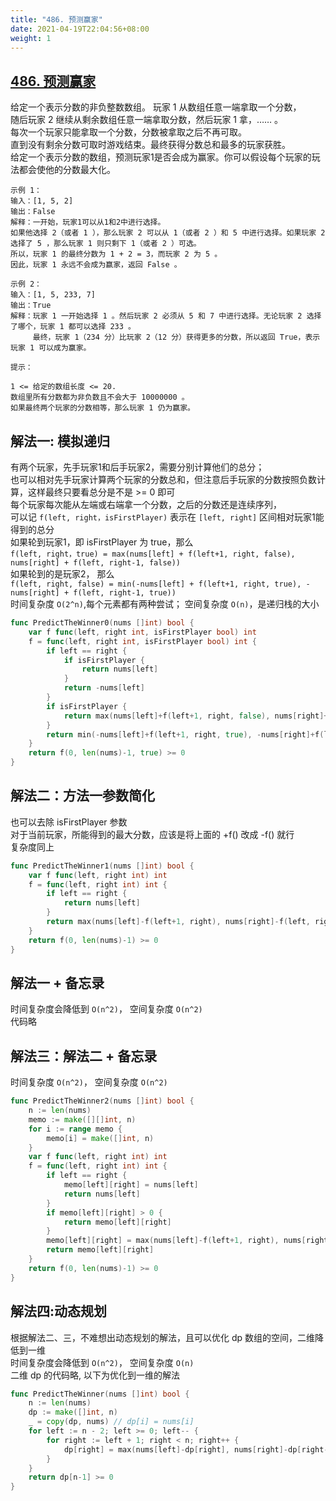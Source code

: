 ```yaml
---
title: "486. 预测赢家"
date: 2021-04-19T22:04:56+08:00
weight: 1
---
```


## [486. 预测赢家](https://leetcode-cn.com/problems/predict-the-winner)
给定一个表示分数的非负整数数组。 玩家 1 从数组任意一端拿取一个分数，  
随后玩家 2 继续从剩余数组任意一端拿取分数，然后玩家 1 拿，…… 。  
每次一个玩家只能拿取一个分数，分数被拿取之后不再可取。  
直到没有剩余分数可取时游戏结束。最终获得分数总和最多的玩家获胜。  
给定一个表示分数的数组，预测玩家1是否会成为赢家。你可以假设每个玩家的玩法都会使他的分数最大化。  
```
示例 1：
输入：[1, 5, 2]
输出：False
解释：一开始，玩家1可以从1和2中进行选择。
如果他选择 2（或者 1 ），那么玩家 2 可以从 1（或者 2 ）和 5 中进行选择。如果玩家 2 选择了 5 ，那么玩家 1 则只剩下 1（或者 2 ）可选。
所以，玩家 1 的最终分数为 1 + 2 = 3，而玩家 2 为 5 。
因此，玩家 1 永远不会成为赢家，返回 False 。

示例 2：
输入：[1, 5, 233, 7]
输出：True
解释：玩家 1 一开始选择 1 。然后玩家 2 必须从 5 和 7 中进行选择。无论玩家 2 选择了哪个，玩家 1 都可以选择 233 。
     最终，玩家 1（234 分）比玩家 2（12 分）获得更多的分数，所以返回 True，表示玩家 1 可以成为赢家。

提示：

1 <= 给定的数组长度 <= 20.
数组里所有分数都为非负数且不会大于 10000000 。
如果最终两个玩家的分数相等，那么玩家 1 仍为赢家。
```
## 解法一: 模拟递归
有两个玩家，先手玩家1和后手玩家2，需要分别计算他们的总分；  
也可以相对先手玩家计算两个玩家的分数总和，但注意后手玩家的分数按照负数计算，这样最终只要看总分是不是 >= 0 即可  
每个玩家每次能从左端或右端拿一个分数，之后的分数还是连续序列，  
可以记 `f(left, right，isFirstPlayer)` 表示在 `[left, right]` 区间相对玩家1能得到的总分  
如果轮到玩家1，即 isFirstPlayer 为 true，那么  
`f(left, right，true) = max(nums[left] + f(left+1, right, false), nums[right] + f(left, right-1, false))`  
如果轮到的是玩家2， 那么  
`f(left, right, false) = min(-nums[left] + f(left+1, right, true), -nums[right] + f(left, right-1, true))`  
时间复杂度 `O(2^n)`,每个元素都有两种尝试； 空间复杂度 `O(n)`，是递归栈的大小  
```go
func PredictTheWinner0(nums []int) bool {
	var f func(left, right int, isFirstPlayer bool) int
	f = func(left, right int, isFirstPlayer bool) int {
		if left == right {
			if isFirstPlayer {
				return nums[left]
			}
			return -nums[left]
		}
		if isFirstPlayer {
			return max(nums[left]+f(left+1, right, false), nums[right]+f(left, right-1, false))
		}
		return min(-nums[left]+f(left+1, right, true), -nums[right]+f(left, right-1, true))
	}
	return f(0, len(nums)-1, true) >= 0
}
```
## 解法二：方法一参数简化
也可以去除 isFirstPlayer 参数  
对于当前玩家，所能得到的最大分数，应该是将上面的 +f() 改成 -f() 就行  
复杂度同上  
```go
func PredictTheWinner1(nums []int) bool {
	var f func(left, right int) int
	f = func(left, right int) int {
		if left == right {
			return nums[left]
		}
		return max(nums[left]-f(left+1, right), nums[right]-f(left, right-1))
	}
	return f(0, len(nums)-1) >= 0
}
```
## 解法一 + 备忘录
时间复杂度会降低到 `O(n^2)`， 空间复杂度 `O(n^2)`  
代码略  
## 解法三：解法二 + 备忘录
时间复杂度 `O(n^2)`， 空间复杂度 `O(n^2)`
```go
func PredictTheWinner2(nums []int) bool {
	n := len(nums)
	memo := make([][]int, n)
	for i := range memo {
		memo[i] = make([]int, n)
	}
	var f func(left, right int) int
	f = func(left, right int) int {
		if left == right {
			memo[left][right] = nums[left]
			return nums[left]
		}
		if memo[left][right] > 0 {
			return memo[left][right]
		}
		memo[left][right] = max(nums[left]-f(left+1, right), nums[right]-f(left, right-1))
		return memo[left][right]
	}
	return f(0, len(nums)-1) >= 0
}
```
## 解法四:动态规划
根据解法二、三，不难想出动态规划的解法，且可以优化 dp 数组的空间，二维降低到一维  
时间复杂度会降低到 `O(n^2)`， 空间复杂度 `O(n)`  
二维 dp 的代码略, 以下为优化到一维的解法  
```go
func PredictTheWinner(nums []int) bool {
	n := len(nums)
	dp := make([]int, n)
	_ = copy(dp, nums) // dp[i] = nums[i]
	for left := n - 2; left >= 0; left-- {
		for right := left + 1; right < n; right++ {
			dp[right] = max(nums[left]-dp[right], nums[right]-dp[right-1])
		}
	}
	return dp[n-1] >= 0
}
```